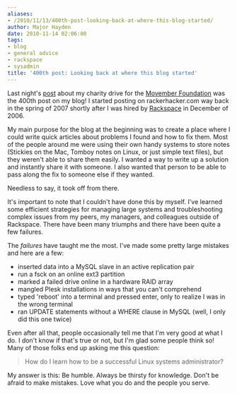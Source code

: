 ```yaml
---
aliases:
- /2010/11/13/400th-post-looking-back-at-where-this-blog-started/
author: Major Hayden
date: 2010-11-14 02:06:00
tags:
- blog
- general advice
- rackspace
- sysadmin
title: '400th post: Looking back at where this blog started'
---
```


Last night's [post][1] about my charity drive for the [Movember Foundation][2] was the 400th post on my blog! I started posting on rackerhacker.com way back in the spring of 2007 shortly after I was hired by [Rackspace][3] in December of 2006.

My main purpose for the blog at the beginning was to create a place where I could write quick articles about problems I found and how to fix them. Most of the people around me were using their own handy systems to store notes (Stickies on the Mac, Tomboy notes on Linux, or just simple text files), but they weren't able to share them easily. I wanted a way to write up a solution and instantly share it with someone. I also wanted that person to be able to pass along the fix to someone else if they wanted.

Needless to say, it took off from there.

It's important to note that I couldn't have done this by myself. I've learned some efficient strategies for managing large systems and troubleshooting complex issues from my peers, my managers, and colleagues outside of Rackspace. There have been many triumphs and there have been quite a few failures.

The _failures_ have taught me the most. I've made some pretty large mistakes and here are a few:

  * inserted data into a MySQL slave in an active replication pair
  * run a fsck on an online ext3 partition
  * marked a failed drive online in a hardware RAID array
  * mangled Plesk installations in ways that you can't comprehend
  * typed 'reboot' into a terminal and pressed enter, only to realize I was in the wrong terminal
  * ran UPDATE statements without a WHERE clause in MySQL (well, I only did this one twice)

Even after all that, people occasionally tell me that I'm very good at what I do. I don't know if that's true or not, but I'm glad some people think so! Many of those folks end up asking me this question:

> How do I learn how to be a successful Linux systems administrator?

My answer is this: Be humble. Always be thirsty for knowledge. Don't be afraid to make mistakes. Love what you do and the people you serve.

 [1]: /2010/11/12/raising-money-for-prostate-cancer-research-and-survivor-support/
 [2]: http://us.movember.com/
 [3]: http://rackspace.com/